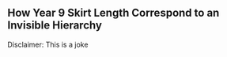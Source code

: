 <body>
  <h2>How Year 9 Skirt Length Correspond to an Invisible Hierarchy</h2>
  <p>Disclaimer: This is a joke 
</body>